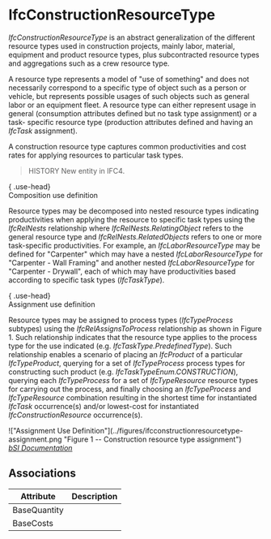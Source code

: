 IfcConstructionResourceType
===========================
_IfcConstructionResourceType_ is an abstract generalization of the different
resource types used in construction projects, mainly labor, material,
equipment and product resource types, plus subcontracted resource types and
aggregations such as a crew resource type.  
  
A resource type represents a model of "use of something" and does not
necessarily correspond to a specific type of object such as a person or
vehicle, but represents possible usages of such objects such as general labor
or an equipment fleet. A resource type can either represent usage in general
(consumption attributes defined but no task type assignment) or a task-
specific resource type (production attributes defined and having an _IfcTask_
assignment).  
  
A construction resource type captures common productivities and cost rates for
applying resources to particular task types.  
  
> HISTORY  New entity in IFC4.  
  
{ .use-head}  
Composition use definition  
  
Resource types may be decomposed into nested resource types indicating
productivities when applying the resource to specific task types using the
_IfcRelNests_ relationship where _IfcRelNests.RelatingObject_ refers to the
general resource type and _IfcRelNests.RelatedObjects_ refers to one or more
task-specific productivities. For example, an _IfcLaborResourceType_ may be
defined for "Carpenter" which may have a nested _IfcLaborResourceType_ for
"Carpenter - Wall Framing" and another nested _IfcLaborResourceType_ for
"Carpenter - Drywall", each of which may have productivities based according
to specific task types (_IfcTaskType_).  
  
{ .use-head}  
Assignment use definition  
  
Resource types may be assigned to process types (_IfcTypeProcess_ subtypes)
using the _IfcRelAssignsToProcess_ relationship as shown in Figure 1. Such
relationship indicates that the resource type applies to the process type for
the use indicated (e.g. _IfcTaskType.PredefinedType_). Such relationship
enables a scenario of placing an _IfcProduct_ of a particular
_IfcTypeProduct_, querying for a set of _IfcTypeProcess_ process types for
constructing such product (e.g. _IfcTaskTypeEnum.CONSTRUCTION_), querying each
_IfcTypeProcess_ for a set of _IfcTypeResource_ resource types for carrying
out the process, and finally choosing an _IfcTypeProcess_ and
_IfcTypeResource_ combination resulting in the shortest time for instantiated
_IfcTask_ occurrence(s) and/or lowest-cost for instantiated
_IfcConstructionResource_ occurrence(s).  
  
!["Assignment Use Definition"](../figures/ifcconstructionresourcetype-
assignment.png "Figure 1 -- Construction resource type assignment")  
[ _bSI
Documentation_](https://standards.buildingsmart.org/IFC/DEV/IFC4_2/FINAL/HTML/schema/ifcconstructionmgmtdomain/lexical/ifcconstructionresourcetype.htm)


Associations
------------
| Attribute    | Description   |
|--------------|---------------|
| BaseQuantity |               |
| BaseCosts    |               |

